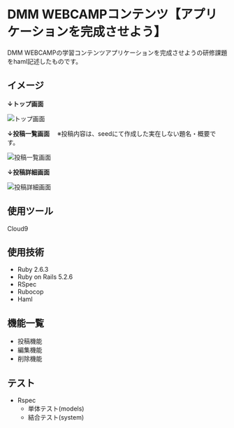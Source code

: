 # DMM WEBCAMPコンテンツ【アプリケーションを完成させよう】
DMM WEBCAMPの学習コンテンツアプリケーションを完成させようの研修課題をhaml記述したものです。

## イメージ
**↓トップ画面**

![トップ画面](https://user-images.githubusercontent.com/86041660/147848359-40453144-5934-4c00-b852-886dc5c4ee00.png)

**↓投稿一覧画面**
　※投稿内容は、seedにて作成した実在しない題名・概要です。

![投稿一覧画面](https://user-images.githubusercontent.com/86041660/147867034-c78fd3f5-13a9-442c-a939-b8d17767fef2.png)

**↓投稿詳細画面**

![投稿詳細画面](https://user-images.githubusercontent.com/86041660/147867033-3c4460a5-eadb-427a-b988-dd7cb573384d.png)

## 使用ツール
Cloud9

## 使用技術
- Ruby 2.6.3
- Ruby on Rails 5.2.6
- RSpec
- Rubocop
- Haml

## 機能一覧
- 投稿機能
- 編集機能
- 削除機能

## テスト
- Rspec
  - 単体テスト(models)
  - 結合テスト(system)